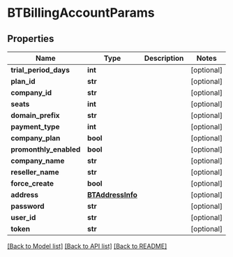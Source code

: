 # BTBillingAccountParams

## Properties
Name | Type | Description | Notes
------------ | ------------- | ------------- | -------------
**trial_period_days** | **int** |  | [optional] 
**plan_id** | **str** |  | [optional] 
**company_id** | **str** |  | [optional] 
**seats** | **int** |  | [optional] 
**domain_prefix** | **str** |  | [optional] 
**payment_type** | **int** |  | [optional] 
**company_plan** | **bool** |  | [optional] 
**promonthly_enabled** | **bool** |  | [optional] 
**company_name** | **str** |  | [optional] 
**reseller_name** | **str** |  | [optional] 
**force_create** | **bool** |  | [optional] 
**address** | [**BTAddressInfo**](BTAddressInfo.md) |  | [optional] 
**password** | **str** |  | [optional] 
**user_id** | **str** |  | [optional] 
**token** | **str** |  | [optional] 

[[Back to Model list]](../README.md#documentation-for-models) [[Back to API list]](../README.md#documentation-for-api-endpoints) [[Back to README]](../README.md)


